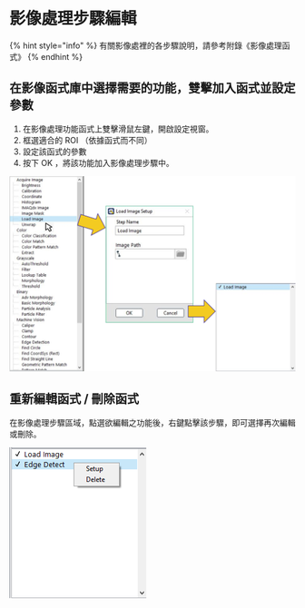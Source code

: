 # 影像處理步驟編輯

{% hint style="info" %}
有關影像處裡的各步驟說明，請參考附錄《影像處理函式》
{% endhint %}

## 在影像函式庫中選擇需要的功能，雙擊加入函式並設定參數

1. 在影像處理功能函式上雙擊滑鼠左鍵，開啟設定視窗。
2. 框選適合的 ROI （依據函式而不同）
3. 設定該函式的參數
4. 按下 OK ，將該功能加入影像處理步驟中。

![](../../.gitbook/assets/tu-pian-45.png)

## 重新編輯函式 / 刪除函式

在影像處理步驟區域，點選欲編輯之功能後，右鍵點擊該步驟，即可選擇再次編輯或刪除。

![](../../.gitbook/assets/2019-02-22-1.png)

